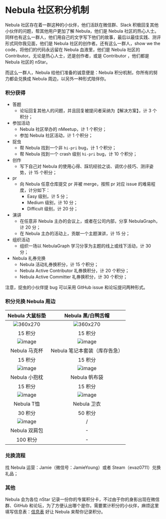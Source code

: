 # Nebula 社区积分机制

Nebula 社区存在着一群这种的小伙伴，他们活跃在微信群、Slack 积极回复其他小伙伴的问题，帮其他用户更加了解 Nebula，他们是 Nebula 社区的热心人士。同样也有这么一群人，他们用自己的文字写下他们的故事，最后以最佳实践、测评形式同你我见面，他们是 Nebula 社区的创作者。还有这么一群人，show we the code，将他们的代码永远留在 Nebula 血液里，他们是 Nebula 社区的 Contributor。无论是热心人士，还是创作者，或是 Contributor ，他们都是 Nebula 社区的 nStar。

而这么一群人，Nebula 给他们准备的诚意便是：Nebula 积分机制，你所有的努力都会兑换成 Nebula 周边，以另外一种形式陪伴你。

### 积分获得

- 答题
    - 论坛回复其他人的问题，并且回复被提问者采纳为【解决方案】，计 3 个积分；
- 参加活动
    - Nebula 社区举办的 nMeetup，计 1 个积分；
    - 参加  Nebula 社区活动，计 1 个积分；
- 捉虫
    - 帮 Nebula 找到一个非 `hi-pri` bug，计 1 个积分；
    - 帮 Nebula 找到一个 crash 级别 `hi-pri` bug，计 10 个积分；
- 创作
    - 写下自己对 Nebula 的使用心得、踩坑经验之谈、调优小技巧、测评姿势，计 15 个积分；
- pr
    - 向 Nebula 任意仓库提交 pr 并被 merge，按照 pr 对应 issue 的难易程度，计分如下：
        - Easy 级别，计 5 分；
        - Medium 级别，计 10 分；
        - Difficult 级别，计 20 分；
- 演讲
    - 在任意非 Nebula 主办的会议上，或者在公司内部，分享 NebulaGraph，计 20 分；
    - 在 Nebula 主办的活动上，贡献一个主题演讲，计 15 分；
- 组织活动
    - 组织一场以 NebulaGraph 学习分享为主题的线上或线下活动，计 30 分；
- Nebula 礼券兑换
    - Nebula 活动礼券换积分，计 15 个积分；
    - Nebula Active Contributor 礼券换积分，计 20 个积分；
    - Nebula Active Committer 礼券换积分，计 30 个积分；


注意，捉虫的小伙伴提 bug 可以采用 GitHub issue 和论坛提问两种形式。

### 积分兑换 Nebula 周边

|Nebula 大鼠标垫| Nebula 黑/白鸭舌帽|
|:-:|:-:|
|![360x270](https://user-images.githubusercontent.com/38887077/129014361-277c8cf9-aa36-424f-b728-a130f6a9fa43.png)|![360x270](https://user-images.githubusercontent.com/38887077/129014390-830ea22c-5585-426c-aa83-2cec55ac14d2.png)|
|15 积分|15 积分|
|![image](https://user-images.githubusercontent.com/38887077/129014413-d9380c7a-dcad-47ab-9453-252cd2ca06d9.png)|![image](https://user-images.githubusercontent.com/38887077/129014445-966c1426-04f6-4ba1-98c4-7ec3aed07f04.png)|
|Nebula 马克杯|	Nebula 笔记本套装（库存告急）|
|15 积分|	15 积分|
|![image](https://user-images.githubusercontent.com/38887077/129014462-37d61b9b-2e39-4b00-906d-301edf8c4848.png)|![image](https://user-images.githubusercontent.com/38887077/129014520-6fc6974b-502d-47c9-b017-eaededcba79a.png)|
|Nebula 小抱枕	|Nebula 帆布袋|
|15 积分|	15 积分|
|![image](https://user-images.githubusercontent.com/38887077/129014555-1437ec5e-f63c-449b-98d5-38e26c6aa9dd.png)|![image](https://user-images.githubusercontent.com/38887077/129014597-0de1ee2f-cc26-4915-9b1c-0b2aece9640d.png)|
|Nebula T恤|Nebula 卫衣|
|30 积分|	50 积分|
|![image](https://user-images.githubusercontent.com/38887077/129014638-76b43c01-5b10-4be7-a473-5b0fa001d3de.png)|/|
|Nebula 双肩包	|-|
|100 积分| -|


### 兑换流程

找 Nebula 运营：Jamie（微信号：JamieYoung）或者 Steam（evaz0711）兑换礼品；

### 其他

Nebula 会为各位 nStar 记录一份你的专属积分卡，不过由于你的身影出现在微信群、GitHub 和论坛，为了方便认出哪个是你，需要累计积分的小伙伴，麻烦这里填写信息表：[信息表](https://wj.qq.com/s2/8358004/dcb0/)  好让 Nebula 来帮你记录积分。


